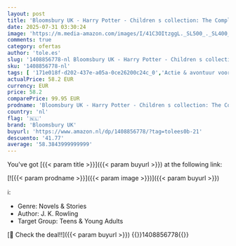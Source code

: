 ```yaml
---
layout: post
title: 'Bloomsbury UK - Harry Potter - Children s collection: The Complete Collection'
date: 2025-07-31 03:30:24
image: 'https://m.media-amazon.com/images/I/41C3OItzggL._SL500_._SL400_.jpg'
comments: true
category: ofertas
author: 'tole.es'
slug: '1408856778-nl Bloomsbury UK - Harry Potter - Children s collection: The...'
sku: '1408856778-nl'
tags: [ '171e018f-d202-437e-a05a-0ce26200c24c_0','Actie & avontuur voor kinderen','Arborist Merchandising Root','Boeken','Engelstalige boeken','Fantasy','Fantasy & magie voor kinderen','Featured Categories','Genrefictie','Kinderboeken','Kinderboeken met plaatjes en beginners','Kinderboeken opgroeien & seksualiteit','Kinderboeken over vriendschap, sociale vaardigheden & school','Klassiekers voor kinderen','Leesboeken met plaatjes voor kinderen','Literaire fictie','Literatuur & fictie','Literatuur & fictie voor kinderen','Meisjesboeken voor kinderen','Onderwijs & referentie voor kinderen','Paranormale fantasie voor kinderen','Sciencefiction & fantasy voor kinderen','Sciencefiction en fantasie','Self Service','Special Features Stores','Taalstudie voor kinderen','Visionaire en metafysische fantasyfictie voor kinderen','bloomsbury uk','🇳🇱', ]
actualPrice: 58.2 EUR
currency: EUR
price: 58.2
comparePrice: 99.95 EUR
prodname: 'Bloomsbury UK - Harry Potter - Children s collection: The Complete Collection'
country: 'nl'
flag: '🇳🇱'
brand: 'Bloomsbury UK'
buyurl: 'https://www.amazon.nl/dp/1408856778/?tag=tolees0b-21'
descuento: '41.77'
average: '58.3843999999999'
---
```


You've got [{{< param title >}}]({{< param buyurl >}}) at the following link:

[![{{< param prodname >}}]({{< param image >}})]({{< param buyurl >}})

ℹ️:

- Genre: Novels & Stories
- Author: J. K. Rowling
- Target Group: Teens & Young Adults

[🛒 Check the deal!!]({{< param buyurl >}})
{{<world>}}1408856778{{</world>}}

